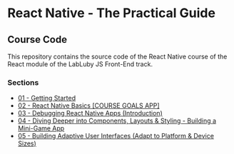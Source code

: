 # React Native - The Practical Guide

## Course Code

This repository contains the source code of the React Native course of the React module of the LabLuby JS Front-End track.

### Sections

- [01 - Getting Started](https://github.com/crislainesc/react-native-course/tree/01-getting-started)
- [02 - React Native Basics [COURSE GOALS APP]](https://github.com/crislainesc/react-native-course/tree/02-basics)
- [03 - Debugging React Native Apps (Introduction)](https://github.com/crislainesc/react-native-course/tree/03-debugging)
- [04 - Diving Deeper into Components, Layouts & Styling - Building a Mini-Game App](https://github.com/crislainesc/react-native-course/tree/04-deep-dive-real-app)
- [05 - Building Adaptive User Interfaces (Adapt to Platform & Device Sizes)](https://github.com/crislainesc/react-native-course/tree/05-adaptive-uis)
